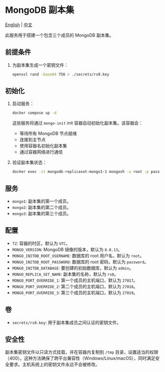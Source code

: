 # MongoDB 副本集

[English](./README.md) | [中文](./README.zh.md)

此服务用于搭建一个包含三个成员的 MongoDB 副本集。

## 前提条件

1. 为副本集生成一个密钥文件：

   ```bash
   openssl rand -base64 756 > ./secrets/rs0.key
   ```

## 初始化

1. 启动服务：

   ```bash
   docker compose up -d
   ```

   这些服务将通过 `mongo-init` init 容器自动初始化副本集。该容器会：
   - 等待所有 MongoDB 节点就绪
   - 连接到主节点
   - 使用容器名初始化副本集
   - 通过容器网络进行通信

2. 验证副本集状态：

   ```bash
   docker exec -it mongodb-replicaset-mongo1-1 mongosh -u root -p password --authenticationDatabase admin --eval "rs.status()"
   ```

## 服务

- `mongo1`: 副本集的第一个成员。
- `mongo2`: 副本集的第二个成员。
- `mongo3`: 副本集的第三个成员。

## 配置

- `TZ`: 容器的时区，默认为 `UTC`。
- `MONGO_VERSION`: MongoDB 镜像的版本，默认为 `8.0.13`。
- `MONGO_INITDB_ROOT_USERNAME`: 数据库的 root 用户名，默认为 `root`。
- `MONGO_INITDB_ROOT_PASSWORD`: 数据库的 root 密码，默认为 `password`。
- `MONGO_INITDB_DATABASE`: 要创建的初始数据库，默认为 `admin`。
- `MONGO_REPLICA_SET_NAME`: 副本集的名称，默认为 `rs0`。
- `MONGO_PORT_OVERRIDE_1`: 第一个成员的主机端口，默认为 `27017`。
- `MONGO_PORT_OVERRIDE_2`: 第二个成员的主机端口，默认为 `27018`。
- `MONGO_PORT_OVERRIDE_3`: 第三个成员的主机端口，默认为 `27019`。

## 卷

- `secrets/rs0.key`: 用于副本集成员之间认证的密钥文件。

## 安全性

副本集密钥文件以只读方式挂载，并在容器内复制到 `/tmp` 目录，设置适当的权限（400）。这种方法确保了跨平台兼容性（Windows/Linux/macOS），同时满足安全要求。主机系统上的密钥文件永远不会被修改。
